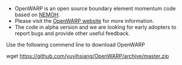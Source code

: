 * OpenWARP is an open source boundary element momentum code based on [NEMOH](http://lheea.ec-nantes.fr/doku.php/emo/nemoh/start).
* Please visit the [OpenWARP website](http://nrel.github.io/OpenWARP/) for more information.
* The code in alpha version and we are looking for early adopters to report bugs and provide other useful feedback. 

Use the following commend line to download OpenWARP

wget https://github.com/yuyihsiang/OpenWARP/archive/master.zip


